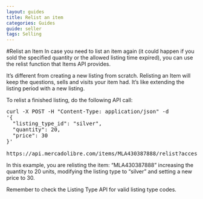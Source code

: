 ```yaml
---
layout: guides
title: Relist an item
categories: Guides
guide: seller
tags: Selling
---
```


#Relist an Item
In case you need to list an item again (it could happen if you sold the specified quantity or the allowed listing time expired), you can use the relist function that Items API provides.

It’s different from creating a new listing from scratch. Relisting an Item will keep the questions, sells and visits your item had. It’s like extending the listing period with a new listing.

To relist a finished listing, do the following API call:

<pre class="terminal">
curl -X POST -H "Content-Type: application/json" -d
'{
  "listing_type_id": "silver",
  "quantity": 20,
  "price": 30
}'

https://api.mercadolibre.com/items/MLA430387888/relist?access_token=$ACCESS_TOKEN
</pre>
In this example, you are relisting the item: “MLA430387888” increasing the quantity to 20 units, modifying the listing type to “silver” and setting a new price to 30.

Remember to check the Listing Type API for valid listing type codes.

